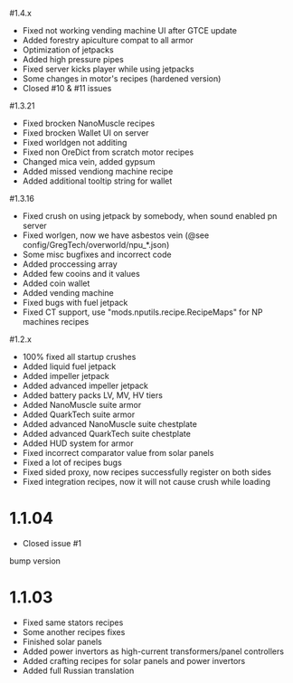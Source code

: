 #1.4.x
* Fixed not working vending machine UI after GTCE update
* Added forestry apiculture compat to all armor
* Optimization of jetpacks
* Added high pressure pipes
* Fixed server kicks player while using jetpacks
* Some changes in motor's recipes (hardened version)
* Closed #10 & #11 issues



#1.3.21
* Fixed brocken NanoMuscle recipes
* Fixed brocken Wallet UI on server
* Fixed worldgen not additing
* Fixed non OreDict from scratch motor recipes
* Changed mica vein, added gypsum
* Added missed vendiong machine recipe
* Added additional tooltip string for wallet


#1.3.16
* Fixed crush on using jetpack by somebody, when sound enabled pn server
* Fixed worlgen, now we have asbestos vein (@see config/GregTech/overworld/npu_*.json)
* Some misc bugfixes and incorrect code
* Added proccessing array
* Added few cooins and it values
* Added coin wallet
* Added vending machine
* Fixed bugs with fuel jetpack
* Fixed CT support, use "mods.nputils.recipe.RecipeMaps" for NP machines recipes


#1.2.x
* 100% fixed all startup crushes
* Added liquid fuel jetpack
* Added impeller jetpack
* Added advanced impeller jetpack
* Added battery packs LV, MV, HV tiers
* Added NanoMuscle suite armor
* Added QuarkTech suite armor
* Added advanced NanoMuscle suite chestplate
* Added advanced QuarkTech suite chestplate
* Added HUD system for armor
* Fixed incorrect comparator value from solar panels
* Fixed a lot of recipes bugs
* Fixed sided proxy, now recipes successfully register on both sides
* Fixed integration recipes, now it will not cause crush while loading




# 1.1.04
* Closed issue #1

bump version


# 1.1.03
* Fixed same stators recipes
* Some another recipes fixes
* Finished solar panels
* Added power invertors as high-current transformers/panel controllers
* Added crafting recipes for solar panels and power invertors
* Added full Russian translation

